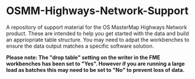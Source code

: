 # OSMM-Highways-Network-Support
A repository of support material for the OS MasterMap Highways Network product. These are intended to help you get started with the data and build an appriopriate table structure. You may need to adpat the workbenches to ensure the data output matches a specific software solution.

**Please note: The "drop table" setting on the writer in the FME workbenches has been set to "Yes". However if you are running a large load as batches this may need to be set to "No" to prevent loss of data.**
